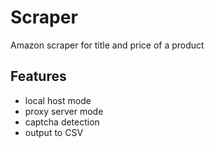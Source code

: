 # Scraper
Amazon scraper for title and price of a product

## Features
 * local host mode
 * proxy server mode
 * captcha detection
 * output to CSV
